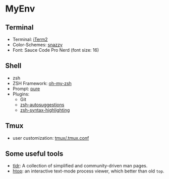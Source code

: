 # MyEnv

## Terminal
- Terminal: [iTerm2](https://www.iterm2.com/)
- Color-Schemes: [snazzy](https://github.com/mbadolato/iTerm2-Color-Schemes#snazzy)
- Font: Sauce Code Pro Nerd (font size: 16)

## Shell
- zsh
- ZSH Framework: [oh-my-zsh](https://github.com/robbyrussell/oh-my-zsh)
- Prompt: [pure](https://github.com/sindresorhus/pure)
- Plugins:
    - Git
    - [zsh-autosuggestions](https://github.com/zsh-users/zsh-autosuggestions)
    - [zsh-syntax-highlighting](https://github.com/zsh-users/zsh-syntax-highlighting)

## Tmux
- user customization: [tmux/.tmux.conf](https://github.com/kia280/MyEnv/blob/master/tmux/.tmux.conf)

## Some useful tools
- [tldr](https://github.com/tldr-pages/tldr): A collection of simplified and community-driven man pages.
- [htop](https://github.com/hishamhm/htop): an interactive text-mode process viewer, which better than old `top`.
